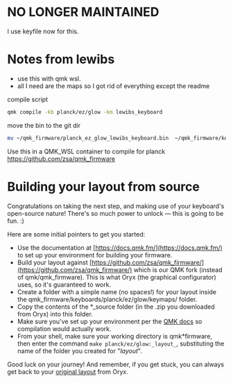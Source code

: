 # NO LONGER MAINTAINED
I use keyfile now for this.

# Notes from lewibs
- use this with qmk wsl.
- all I need are the maps so I got rid of everything except the readme

compile script
```bash
qmk compile -kb planck/ez/glow -km lewibs_keyboard
```

move the bin to the git dir
```bash
mv ~/qmk_firmware/planck_ez_glow_lewibs_keyboard.bin  ~/qmk_firmware/keyboards/planck/keymaps/lewibs_keyboard/lewibs_keyboard.bin
```

Use this in a QMK_WSL container to compile for planck
https://github.com/zsa/qmk_firmware

# Building your layout from source

Congratulations on taking the next step, and making use of your keyboard's open-source nature! There's so much power to unlock — this is going to be fun. :)

Here are some initial pointers to get you started:

- Use the documentation at [https://docs.qmk.fm/](https://docs.qmk.fm/) to set up your environment for building your firmware.
- Build your layout against [https://github.com/zsa/qmk_firmware/](https://github.com/zsa/qmk_firmware/) which is our QMK fork (instead of qmk/qmk_firmware). This is what Oryx (the graphical configurator) uses, so it's guaranteed to work.
- Create a folder with a simple name (no spaces!) for your layout inside the qmk_firmware/keyboards/planck/ez/glow/keymaps/ folder.
- Copy the contents of the \*\_source folder (in the .zip you downloaded from Oryx) into this folder.
- Make sure you've set up your environment per the [QMK docs](https://docs.qmk.fm/#/newbs_getting_started?id=set-up-your-environment) so compilation would actually work.
- From your shell, make sure your working directory is qmk*firmware, then enter the command `make planck/ez/glow:_layout_`, substituting the name of the folder you created for "_layout_".

Good luck on your journey! And remember, if you get stuck, you can always get back to your [original layout](https://configure.zsa.io/planck-ez/layouts/rlj79/RLPW6/0) from Oryx.
